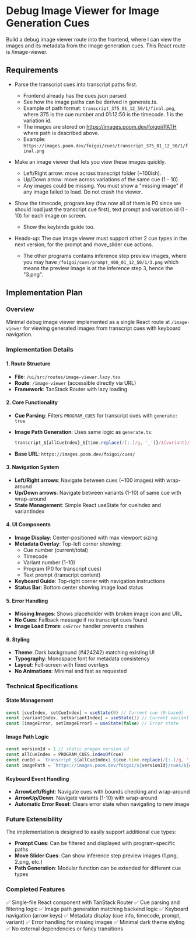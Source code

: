 # Debug Image Viewer for Image Generation Cues

Build a debug image viewer route into the frontend, where I can view the images and its metadata from the image generation cues. This React route is /image-viewer.

## Requirements

- Parse the transcript cues into transcript paths first.

  - Frontend already has the cues.json parsed.
  - See how the image paths can be derived in generate.ts.
  - Example of path format: `transcript_375_01_12_50/1/final.png`, where 375 is the cue number and 01:12:50 is the timecode. 1 is the variation id.
  - The images are stored on <https://images.poom.dev/foigoi/PATH> where path is described above.
  - Example: `https://images.poom.dev/foigoi/cues/transcript_375_01_12_50/1/final.png`

- Make an image viewer that lets you view these images quickly.

  - Left/Right arrow: move across transcript folder (~100ish).
  - Up/Down arrow: move across variations of the same cue (1 - 10).
  - Any images could be missing. You must show a "missing image" if any image failed to load. Do not crash the viewer.

- Show the timecode, program key (fow now all of them is P0 since we should load just the transcript cue first), text prompt and variation id (1 - 10) for each image on screen.

  - Show the keybinds guide too.

- Heads-up: The cue image viewer must support other 2 cue types in the next version, for the prompt and move_slider cue actions.
  - The other programs contains inference step preview images, where you may have `/foigoi/cues/prompt_400_01_12_50/1/3.png` which means the preview image is at the inference step 3, hence the "3.png".

## Implementation Plan

### Overview

Minimal debug image viewer implemented as a single React route at `/image-viewer` for viewing generated images from transcript cues with keyboard navigation.

### Implementation Details

#### 1. Route Structure

- **File**: `/ui/src/routes/image-viewer.lazy.tsx`
- **Route**: `/image-viewer` (accessible directly via URL)
- **Framework**: TanStack Router with lazy loading

#### 2. Core Functionality

- **Cue Parsing**: Filters `PROGRAM_CUES` for transcript cues with `generate: true`
- **Image Path Generation**: Uses same logic as `generate.ts`:

  ```typescript
  transcript_${allCueIndex}_${time.replace(/[:.]/g, '_')}/${variant}/final.png
  ```

- **Base URL**: `https://images.poom.dev/foigoi/cues/`

#### 3. Navigation System

- **Left/Right arrows**: Navigate between cues (~100 images) with wrap-around
- **Up/Down arrows**: Navigate between variants (1-10) of same cue with wrap-around
- **State Management**: Simple React useState for cueIndex and variantIndex

#### 4. UI Components

- **Image Display**: Center-positioned with max viewport sizing
- **Metadata Overlay**: Top-left corner showing:
  - Cue number (current/total)
  - Timecode
  - Variant number (1-10)
  - Program (P0 for transcript cues)
  - Text prompt (transcript content)
- **Keyboard Guide**: Top-right corner with navigation instructions
- **Status Bar**: Bottom center showing image load status

#### 5. Error Handling

- **Missing Images**: Shows placeholder with broken image icon and URL
- **No Cues**: Fallback message if no transcript cues found
- **Image Load Errors**: `onError` handler prevents crashes

#### 6. Styling

- **Theme**: Dark background (#424242) matching existing UI
- **Typography**: Monospace font for metadata consistency
- **Layout**: Full-screen with fixed overlays
- **No Animations**: Minimal and fast as requested

### Technical Specifications

#### State Management

```typescript
const [cueIndex, setCueIndex] = useState(0) // Current cue (0-based)
const [variantIndex, setVariantIndex] = useState(1) // Current variant (1-10)
const [imageError, setImageError] = useState(false) // Error state
```

#### Image Path Logic

```typescript
const versionId = 1 // static pregen version id
const allCueIndex = PROGRAM_CUES.indexOf(cue)
const cueId = `transcript_${allCueIndex}_${cue.time.replace(/[:.]/g, '_')}`
const imagePath = `https://images.poom.dev/foigoi/${versionId}/cues/${cueId}/${variant}/final.png`
```

#### Keyboard Event Handling

- **ArrowLeft/Right**: Navigate cues with bounds checking and wrap-around
- **ArrowUp/Down**: Navigate variants (1-10) with wrap-around
- **Automatic Error Reset**: Clears error state when navigating to new image

### Future Extensibility

The implementation is designed to easily support additional cue types:

- **Prompt Cues**: Can be filtered and displayed with program-specific paths
- **Move Slider Cues**: Can show inference step preview images (1.png, 2.png, etc.)
- **Path Generation**: Modular function can be extended for different cue types

### Completed Features

✅ Single-file React component with TanStack Router
✅ Cue parsing and filtering logic
✅ Image path generation matching backend logic
✅ Keyboard navigation (arrow keys)
✅ Metadata display (cue info, timecode, prompt, variant)
✅ Error handling for missing images
✅ Minimal dark theme styling
✅ No external dependencies or fancy transitions
